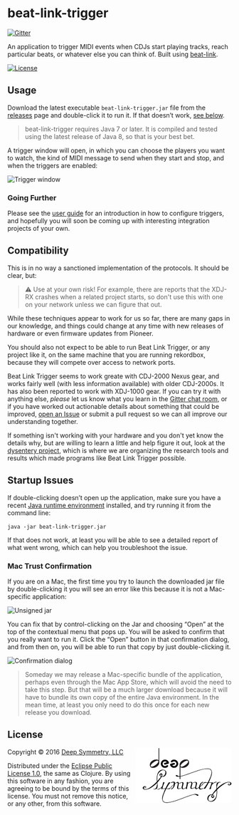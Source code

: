 # beat-link-trigger

[![Gitter](https://img.shields.io/gitter/room/brunchboy/beat-link-trigger.svg)](https://gitter.im/brunchboy/beat-link-trigger)

An application to trigger MIDI events when CDJs start playing tracks,
reach particular beats, or whatever else you can think of. Built using
[beat-link](https://github.com/brunchboy/beat-link#beat-link).

[![License](https://img.shields.io/badge/License-Eclipse%20Public%20License%201.0-blue.svg)](#license)

## Usage

Download the latest executable `beat-link-trigger.jar` file from the
[releases](https://github.com/brunchboy/beat-link-trigger/releases)
page and double-click it to run it. If that doesn&rsquo;t work,
[see below](#startup-issues).

> beat-link-trigger requires Java 7 or later. It is compiled and
> tested using the latest release of Java 8, so that is your best bet.

A trigger window will open, in which you can choose the players you
want to watch, the kind of MIDI message to send when they start and
stop, and when the triggers are enabled:

<image src="doc/assets/TriggerWindow.png" alt="Trigger window" width="840">

### Going Further

Please see the
[user guide](doc/README.adoc#beat-link-trigger-user-guide) for an
introduction in how to configure triggers, and hopefully you will soon
be coming up with interesting integration projects of your own.

## Compatibility

This is in no way a sanctioned implementation of the protocols. It should be clear, but:

> :warning: Use at your own risk! For example, there are reports that
> the XDJ-RX crashes when a related project starts, so don't use this
> with one on your network unless we can figure that out.

While these techniques appear to work for us so far, there are many
gaps in our knowledge, and things could change at any time with new
releases of hardware or even firmware updates from Pioneer.

You should also not expect to be able to run Beat Link Trigger, or any
project like it, on the same machine that you are running rekordbox,
because they will compete over access to network ports.

Beat Link Trigger seems to work greate with CDJ-2000 Nexus gear, and
works fairly well (with less information available) with older
CDJ-2000s. It has also been reported to work with XDJ-1000 gear. If
you can try it with anything else, *please* let us know what you learn
in the
[Gitter chat room](https://gitter.im/brunchboy/beat-link-trigger), or
if you have worked out actionable details about something that could
be improved,
[open an Issue](https://github.com/brunchboy/beat-link-trigger/issues)
or submit a pull request so we can all improve our understanding
together.

If something isn't working with your hardware and you don't yet know
the details why, but are willing to learn a little and help figure it
out, look at the
[dysentery project](https://github.com/brunchboy/dysentery#dysentery),
which is where we are organizing the research tools and results which
made programs like Beat Link Trigger possible.

## Startup Issues

If double-clicking doesn&rsquo;t open up the application, make sure you
have a recent
[Java runtime environment](https://java.com/inc/BrowserRedirect1.jsp)
installed, and try running it from the command line:

    java -jar beat-link-trigger.jar

If that does not work, at least you will be able to see a detailed
report of what went wrong, which can help you troubleshoot the issue.

### Mac Trust Confirmation

If you are on a Mac, the first time you try to launch the downloaded
jar file by double-clicking it you will see an error like this because
it is not a Mac-specific application:

<image src="doc/assets/Unsigned.png" alt="Unsigned jar">

You can fix that by control-clicking on the Jar and choosing
&ldquo;Open&rdquo; at the top of the contextual menu that pops up. You
will be asked to confirm that you really want to run it. Click the
&ldquo;Open&rdquo; button in that confirmation dialog, and from then
on, you will be able to run that copy by just double-clicking it.

<image src="doc/assets/ReallyOpen.png" alt="Confirmation dialog">

> Someday we may release a Mac-specific bundle of the application,
> perhaps even through the Mac App Store, which will avoid the need to
> take this step. But that will be a much larger download because it
> will have to bundle its own copy of the entire Java environment. In
> the mean time, at least you only need to do this once for each new
> release you download.

## License

<a href="http://deepsymmetry.org"><img align="right" alt="Deep Symmetry" src="doc/assets/DS-logo-bw-200-padded-left.png"></a>
Copyright © 2016 [Deep Symmetry, LLC](http://deepsymmetry.org)

Distributed under the
[Eclipse Public License 1.0](http://opensource.org/licenses/eclipse-1.0.php),
the same as Clojure. By using this software in any fashion, you are
agreeing to be bound by the terms of this license. You must not remove
this notice, or any other, from this software.
